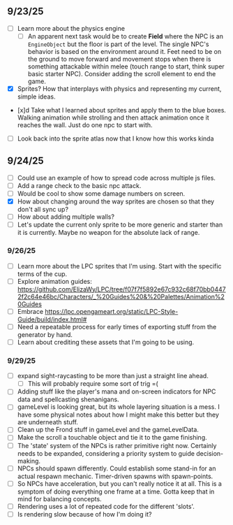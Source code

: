 ## 9/23/25

- [ ] Learn more about the physics engine
  - [ ] An apparent next task would be to create **Field** where the NPC is an `EngineObject` but the floor is part of the level. The single NPC's behavior is based on the environment around it. Feet need to be on the ground to move forward and movement stops when there is something attackable within melee (touch range to start, think super basic starter NPC). Consider adding the scroll element to end the game.
- [x] Sprites? How that interplays with physics and representing my current, simple ideas.
- [x]d Take what I learned about sprites and apply them to the blue boxes. Walking animation while strolling and then attack animation once it reaches the wall. Just do one npc to start with.
- [ ] Look back into the sprite atlas now that I know how this works kinda

## 9/24/25

- [ ] Could use an example of how to spread code across multiple js files.
- [ ] Add a range check to the basic npc attack.
- [ ] Would be cool to show some damage numbers on screen.
- [x] How about changing around the way sprites are chosen so that they don't all sync up?
- [ ] How about adding multiple walls?
- [ ] Let's update the current only sprite to be more generic and starter than it is currently. Maybe no weapon for the absolute lack of range.

### 9/26/25

- [ ] Learn more about the LPC sprites that I'm using. Start with the specific terms of the cup.
- [ ] Explore animation guides: https://github.com/ElizaWy/LPC/tree/f07f7f5892e67c932c68f70bb04472f2c64e46bc/Characters/_%20Guides%20&%20Palettes/Animation%20Guides
- [ ] Embrace https://lpc.opengameart.org/static/LPC-Style-Guide/build/index.html#
- [ ] Need a repeatable process for early times of exporting stuff from the generator by hand.
- [ ] Learn about crediting these assets that I'm going to be using.

### 9/29/25

- [ ] expand sight-raycasting to be more than just a straight line ahead.
  - [ ] This will probably require some sort of trig =(
- [ ] Adding stuff like the player's mana and on-screen indicators for NPC data and spellcasting shenanigans.
- [ ] gameLevel is looking great, but its whole layering situation is a mess. I have some physical notes about how I might make this better but they are underneath stuff.
- [ ] Clean up the Frond stuff in gameLevel and the gameLevelData.
- [ ] Make the scroll a touchable object and tie it to the game finishing.
- [ ] The 'state' system of the NPCs is rather primitive right now. Certainly needs to be expanded, considering a priority system to guide decision-making.
- [ ] NPCs should spawn differently. Could establish some stand-in for an actual respawn mechanic. Timer-driven spawns with spawn-points.
- [ ] So NPCs have acceleration, but you can't really notice it at all. This is a symptom of doing everything one frame at a time. Gotta keep that in mind for balancing concepts.
- [ ] Rendering uses a lot of repeated code for the different 'slots'.
- [ ] Is rendering slow because of how I'm doing it?

